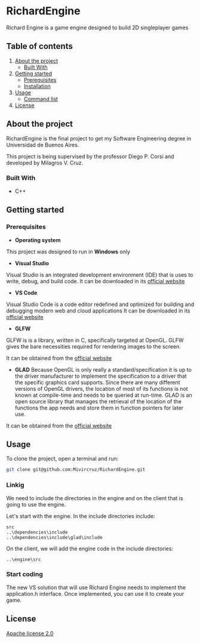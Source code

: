 # RichardEngine

Richard Engine is a game engine designed to build 2D singleplayer games

## Table of contents
<ol>
    <li>
        <a href="#about-the-project">About the project</a>
        <ul>
            <li><a href="#built-with">Built With</a></li>
        </ul>
    </li>
    <li>
        <a href="#getting-started">Getting started</a>
        <ul>
            <li><a href="#prerequisites">Prerequisites</a></li>
            <li><a href="#installation">Installation</a></li>
        </ul>
    </li>
    <li>
        <a href="#usage">Usage</a>
        <ul>
            <li><a href="#command-list">Command list</a></li>
        </ul>
    </li>
    <li><a href="#license">License</a></li>
</ol>

## About the project

RichardEngine is the final project to get my Software Engineering degree in Universidad de Buenos Aires. 

This project is being supervised by the professor Diego P. Corsi and developed by Milagros V. Cruz.

### Built With

* C++

## Getting started

### Prerequisites

- **Operating system**

This project was designed to run in **Windows** only

- **Visual Studio**

Visual Studio is an integrated development environment (IDE) that is uses to write, debug, and build code. It can be downloaded in its [official website](https://visualstudio.microsoft.com/es/vs/)

- **VS Code**

Visual Studio Code is a code editor redefined and optimized for building and debugging modern web and cloud applications It can be downloaded in its [official website](https://code.visualstudio.com/)

- **GLFW**

GLFW is is a library, written in C, specifically targeted at OpenGL. GLFW gives the bare necessities required for rendering images to the screen.

It can be obtained from the [official website](https://www.glfw.org/download.html)

- **GLAD**
Because OpenGL is only really a standard/specification it is up to the driver manufacturer to implement the specification to a driver that the specific graphics card supports. Since there are many different versions of OpenGL drivers, the location of most of its functions is not known at compile-time and needs to be queried at run-time. GLAD is an open source library that manages the retrieval of the location of the functions the app needs and store them in function pointers for later use. 

It can be obtained from the [official website](https://glad.dav1d.de//)


## Usage

To clone the project, open a terminal and run:

```bash
git clone git@github.com:Mivircruz/RichardEngine.git
```

### Linkig

We need to include the directories in the engine and on the client that is going to use the engine.

Let's start with the engine. In the include directories include:

```
src
..\dependencies\include
..\dependencies\include\glad\include
```

On the client, we will add the engine code in the include directories:

```
..\engine\src
```

### Start coding

The new VS solution that will use Richard Engine needs to implement the application.h interface. Once implemented, you can use it to create your game.

## License

[Apache license 2.0](https://www.apache.org/licenses/LICENSE-2.0)

